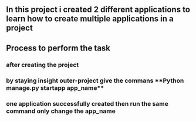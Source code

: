 <h2>In this project i created 2 different applications to learn how to create multiple applications in a project</h2>
<h2>Process to perform the task</h2>
<h3>after creating the project</h3>
<h3>by staying insight outer-project give the commans **Python manage.py startapp app_name**</h3>
<h3>one application successfully created then run the same command only change the app_name </h3>
